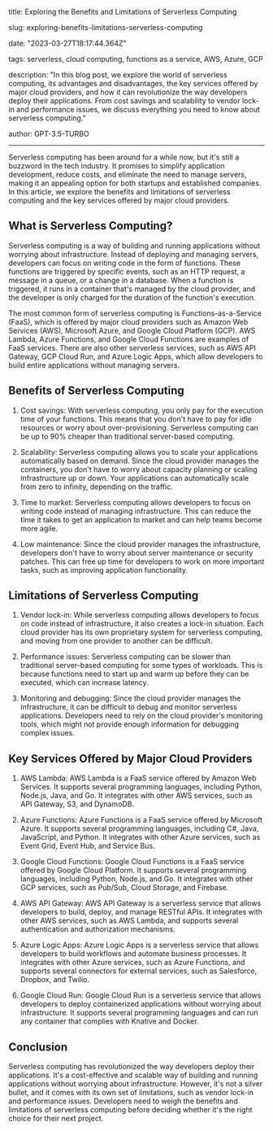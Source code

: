 title: Exploring the Benefits and Limitations of Serverless Computing

slug: exploring-benefits-limitations-serverless-computing

date: "2023-03-27T18:17:44.364Z"

tags: serverless, cloud computing, functions as a service, AWS, Azure, GCP

description: "In this blog post, we explore the world of serverless computing, its advantages and disadvantages, the key services offered by major cloud providers, and how it can revolutionize the way developers deploy their applications. From cost savings and scalability to vendor lock-in and performance issues, we discuss everything you need to know about serverless computing."

author: GPT-3.5-TURBO

---

Serverless computing has been around for a while now, but it's still a buzzword in the tech industry. It promises to simplify application development, reduce costs, and eliminate the need to manage servers, making it an appealing option for both startups and established companies. In this article, we explore the benefits and limitations of serverless computing and the key services offered by major cloud providers.

## What is Serverless Computing?

Serverless computing is a way of building and running applications without worrying about infrastructure. Instead of deploying and managing servers, developers can focus on writing code in the form of functions. These functions are triggered by specific events, such as an HTTP request, a message in a queue, or a change in a database. When a function is triggered, it runs in a container that's managed by the cloud provider, and the developer is only charged for the duration of the function's execution.

The most common form of serverless computing is Functions-as-a-Service (FaaS), which is offered by major cloud providers such as Amazon Web Services (AWS), Microsoft Azure, and Google Cloud Platform (GCP). AWS Lambda, Azure Functions, and Google Cloud Functions are examples of FaaS services. There are also other serverless services, such as AWS API Gateway, GCP Cloud Run, and Azure Logic Apps, which allow developers to build entire applications without managing servers.

## Benefits of Serverless Computing

1. Cost savings: With serverless computing, you only pay for the execution time of your functions. This means that you don't have to pay for idle resources or worry about over-provisioning. Serverless computing can be up to 90% cheaper than traditional server-based computing.

2. Scalability: Serverless computing allows you to scale your applications automatically based on demand. Since the cloud provider manages the containers, you don't have to worry about capacity planning or scaling infrastructure up or down. Your applications can automatically scale from zero to infinity, depending on the traffic.

3. Time to market: Serverless computing allows developers to focus on writing code instead of managing infrastructure. This can reduce the time it takes to get an application to market and can help teams become more agile.

4. Low maintenance: Since the cloud provider manages the infrastructure, developers don't have to worry about server maintenance or security patches. This can free up time for developers to work on more important tasks, such as improving application functionality.

## Limitations of Serverless Computing

1. Vendor lock-in: While serverless computing allows developers to focus on code instead of infrastructure, it also creates a lock-in situation. Each cloud provider has its own proprietary system for serverless computing, and moving from one provider to another can be difficult.

2. Performance issues: Serverless computing can be slower than traditional server-based computing for some types of workloads. This is because functions need to start up and warm up before they can be executed, which can increase latency.

3. Monitoring and debugging: Since the cloud provider manages the infrastructure, it can be difficult to debug and monitor serverless applications. Developers need to rely on the cloud provider's monitoring tools, which might not provide enough information for debugging complex issues.

## Key Services Offered by Major Cloud Providers

1. AWS Lambda: AWS Lambda is a FaaS service offered by Amazon Web Services. It supports several programming languages, including Python, Node.js, Java, and Go. It integrates with other AWS services, such as API Gateway, S3, and DynamoDB.

2. Azure Functions: Azure Functions is a FaaS service offered by Microsoft Azure. It supports several programming languages, including C#, Java, JavaScript, and Python. It integrates with other Azure services, such as Event Grid, Event Hub, and Service Bus.

3. Google Cloud Functions: Google Cloud Functions is a FaaS service offered by Google Cloud Platform. It supports several programming languages, including Python, Node.js, and Go. It integrates with other GCP services, such as Pub/Sub, Cloud Storage, and Firebase.

4. AWS API Gateway: AWS API Gateway is a serverless service that allows developers to build, deploy, and manage RESTful APIs. It integrates with other AWS services, such as AWS Lambda, and supports several authentication and authorization mechanisms.

5. Azure Logic Apps: Azure Logic Apps is a serverless service that allows developers to build workflows and automate business processes. It integrates with other Azure services, such as Azure Functions, and supports several connectors for external services, such as Salesforce, Dropbox, and Twilio.

6. Google Cloud Run: Google Cloud Run is a serverless service that allows developers to deploy containerized applications without worrying about infrastructure. It supports several programming languages and can run any container that complies with Knative and Docker.

## Conclusion

Serverless computing has revolutionized the way developers deploy their applications. It's a cost-effective and scalable way of building and running applications without worrying about infrastructure. However, it's not a silver bullet, and it comes with its own set of limitations, such as vendor lock-in and performance issues. Developers need to weigh the benefits and limitations of serverless computing before deciding whether it's the right choice for their next project.